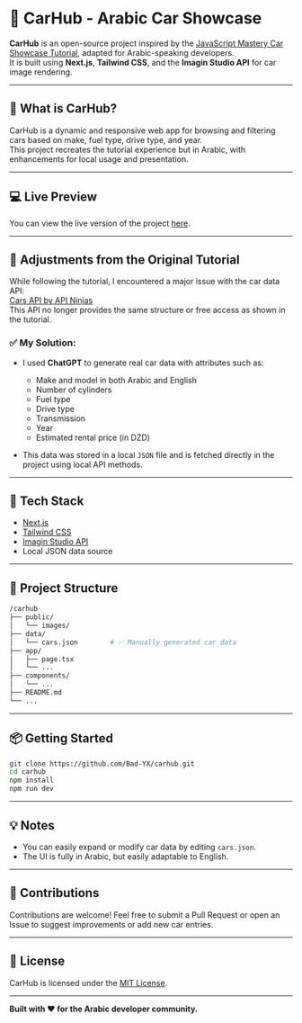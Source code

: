 
# 🚗 CarHub - Arabic Car Showcase

**CarHub** is an open-source project inspired by the [JavaScript Mastery Car Showcase Tutorial](https://www.youtube.com/@javascriptmastery), adapted for Arabic-speaking developers.  
It is built using **Next.js**, **Tailwind CSS**, and the **Imagin Studio API** for car image rendering.

---

## 📌 What is CarHub?

CarHub is a dynamic and responsive web app for browsing and filtering cars based on make, fuel type, drive type, and year.  
This project recreates the tutorial experience but in Arabic, with enhancements for local usage and presentation.

---

## 💻 Live Preview

You can view the live version of the project [here](https://carhub-yx.netlify.app/).

---

## 🔧 Adjustments from the Original Tutorial

While following the tutorial, I encountered a major issue with the car data API:  
[Cars API by API Ninjas](https://api-ninjas.com/api/cars)  
This API no longer provides the same structure or free access as shown in the tutorial.

### ✅ My Solution:

- I used **ChatGPT** to generate real car data with attributes such as:
  - Make and model in both Arabic and English
  - Number of cylinders
  - Fuel type
  - Drive type
  - Transmission
  - Year
  - Estimated rental price (in DZD)

- This data was stored in a local `JSON` file and is fetched directly in the project using local API methods.

---

## 🧰 Tech Stack

- [Next.js](https://nextjs.org/)
- [Tailwind CSS](https://tailwindcss.com/)
- [Imagin Studio API](https://www.imagin.studio/)
- Local JSON data source

---

## 📂 Project Structure

```bash
/carhub
├── public/
│   └── images/
├── data/
│   └── cars.json        # ✅ Manually generated car data
├── app/
│   ├── page.tsx
│   └── ...
├── components/
│   └── ...
├── README.md
└── ...
```

---

## 📦 Getting Started

```bash
git clone https://github.com/Bad-YX/carhub.git
cd carhub
npm install
npm run dev
```

---

## 💡 Notes

- You can easily expand or modify car data by editing `cars.json`.
- The UI is fully in Arabic, but easily adaptable to English.

---

## 🤝 Contributions

Contributions are welcome! Feel free to submit a Pull Request or open an Issue to suggest improvements or add new car entries.

---

## 📝 License

CarHub is licensed under the [MIT License](https://opensource.org/licenses/MIT).

---

**Built with ❤️ for the Arabic developer community.**

